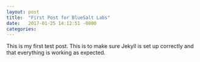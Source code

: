 ```yaml
---
layout: post
title:  "First Post for BlueSalt Labs"
date:   2017-01-25 14:12:51 -0800
categories: 
---
```

This is my first test post. This is to make sure Jekyll is set up correctly and that everything is working as expected. 